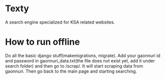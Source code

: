 # Texty
A search engine specialized for KSA related websites.
# How to run offline
Do all the basic django stuff(makemigrations, migrate). Add your gaonnuri id and password in gaonnuri_data.txt(the file does not exist yet, add it under search folder) and then go to /scrap/. It will start scraping data from gaonnuri. Then go back to the main page and starting searching.
